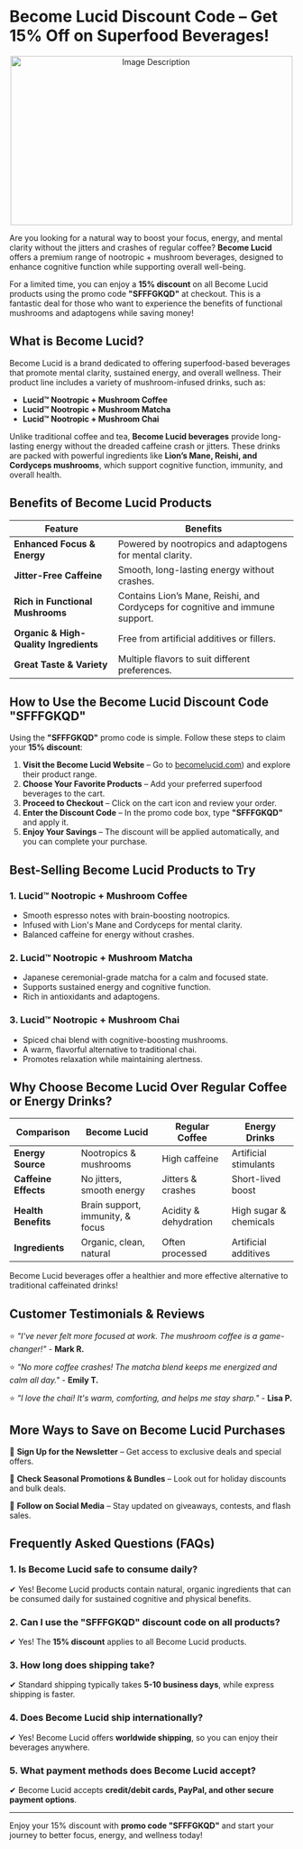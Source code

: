 # Become Lucid Discount Code – Get 15% Off on Superfood Beverages!

<p align="center">
  <img src="https://res.cloudinary.com/dod2reyan/image/upload/v1740819648/become_lucid_discount_code_zhdiml.png" 
       alt="Image Description" 
       width="500" 
       height="300">
</p>

Are you looking for a natural way to boost your focus, energy, and mental clarity without the jitters and crashes of regular coffee? **Become Lucid** offers a premium range of nootropic + mushroom beverages, designed to enhance cognitive function while supporting overall well-being.

For a limited time, you can enjoy a **15% discount** on all Become Lucid products using the promo code **"SFFFGKQD"** at checkout. This is a fantastic deal for those who want to experience the benefits of functional mushrooms and adaptogens while saving money!

## What is Become Lucid?

Become Lucid is a brand dedicated to offering superfood-based beverages that promote mental clarity, sustained energy, and overall wellness. Their product line includes a variety of mushroom-infused drinks, such as:

- **Lucid™ Nootropic + Mushroom Coffee**
- **Lucid™ Nootropic + Mushroom Matcha**
- **Lucid™ Nootropic + Mushroom Chai**

Unlike traditional coffee and tea, **Become Lucid beverages** provide long-lasting energy without the dreaded caffeine crash or jitters. These drinks are packed with powerful ingredients like **Lion’s Mane, Reishi, and Cordyceps mushrooms**, which support cognitive function, immunity, and overall health.

## Benefits of Become Lucid Products

| Feature | Benefits |
|---------|----------|
| **Enhanced Focus & Energy** | Powered by nootropics and adaptogens for mental clarity. |
| **Jitter-Free Caffeine** | Smooth, long-lasting energy without crashes. |
| **Rich in Functional Mushrooms** | Contains Lion’s Mane, Reishi, and Cordyceps for cognitive and immune support. |
| **Organic & High-Quality Ingredients** | Free from artificial additives or fillers. |
| **Great Taste & Variety** | Multiple flavors to suit different preferences. |

## How to Use the Become Lucid Discount Code **"SFFFGKQD"**

Using the **"SFFFGKQD"** promo code is simple. Follow these steps to claim your **15% discount**:

1. **Visit the Become Lucid Website** – Go to [becomelucid.com](https://becomelucid.com/SFFFGKQD)) and explore their product range.
2. **Choose Your Favorite Products** – Add your preferred superfood beverages to the cart.
3. **Proceed to Checkout** – Click on the cart icon and review your order.
4. **Enter the Discount Code** – In the promo code box, type **"SFFFGKQD"** and apply it.
5. **Enjoy Your Savings** – The discount will be applied automatically, and you can complete your purchase.

## Best-Selling Become Lucid Products to Try

### 1. Lucid™ Nootropic + Mushroom Coffee
- Smooth espresso notes with brain-boosting nootropics.
- Infused with Lion's Mane and Cordyceps for mental clarity.
- Balanced caffeine for energy without crashes.

### 2. Lucid™ Nootropic + Mushroom Matcha
- Japanese ceremonial-grade matcha for a calm and focused state.
- Supports sustained energy and cognitive function.
- Rich in antioxidants and adaptogens.

### 3. Lucid™ Nootropic + Mushroom Chai
- Spiced chai blend with cognitive-boosting mushrooms.
- A warm, flavorful alternative to traditional chai.
- Promotes relaxation while maintaining alertness.

## Why Choose Become Lucid Over Regular Coffee or Energy Drinks?

| Comparison | **Become Lucid** | **Regular Coffee** | **Energy Drinks** |
|------------|------------------|--------------------|--------------------|
| **Energy Source** | Nootropics & mushrooms | High caffeine | Artificial stimulants |
| **Caffeine Effects** | No jitters, smooth energy | Jitters & crashes | Short-lived boost |
| **Health Benefits** | Brain support, immunity, & focus | Acidity & dehydration | High sugar & chemicals |
| **Ingredients** | Organic, clean, natural | Often processed | Artificial additives |

Become Lucid beverages offer a healthier and more effective alternative to traditional caffeinated drinks!

## Customer Testimonials & Reviews

⭐ *"I've never felt more focused at work. The mushroom coffee is a game-changer!"* - **Mark R.**

⭐ *"No more coffee crashes! The matcha blend keeps me energized and calm all day."* - **Emily T.**

⭐ *"I love the chai! It's warm, comforting, and helps me stay sharp."* - **Lisa P.**

## More Ways to Save on Become Lucid Purchases

💌 **Sign Up for the Newsletter** – Get access to exclusive deals and special offers.

🎁 **Check Seasonal Promotions & Bundles** – Look out for holiday discounts and bulk deals.

📲 **Follow on Social Media** – Stay updated on giveaways, contests, and flash sales.

## Frequently Asked Questions (FAQs)

### 1. Is Become Lucid safe to consume daily?
✔ Yes! Become Lucid products contain natural, organic ingredients that can be consumed daily for sustained cognitive and physical benefits.

### 2. Can I use the "SFFFGKQD" discount code on all products?
✔ Yes! The **15% discount** applies to all Become Lucid products.

### 3. How long does shipping take?
✔ Standard shipping typically takes **5-10 business days**, while express shipping is faster.

### 4. Does Become Lucid ship internationally?
✔ Yes! Become Lucid offers **worldwide shipping**, so you can enjoy their beverages anywhere.

### 5. What payment methods does Become Lucid accept?
✔ Become Lucid accepts **credit/debit cards, PayPal, and other secure payment options**.

---

Enjoy your 15% discount with **promo code "SFFFGKQD"** and start your journey to better focus, energy, and wellness today!
